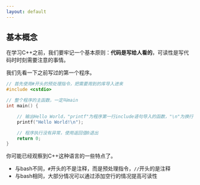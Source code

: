 ```yaml
---
layout: default
---
```


## 基本概念

在学习C++之前，我们要牢记一个基本原则：**代码是写给人看的**，可读性是写代码时时刻需要注意的事情。

我们先看一下之前写过的第一个程序。

```cpp
// 首先使用#开头的预处理指令，把需要用到的库导入进来
#include <cstdio>

// 整个程序的主函数，一定叫main
int main() {

    // 输出Hello World，"printf"为程序第一行include语句导入的函数，"\n"为换行符，表示一行的结束
    printf("Hello World!\n");

    // 程序执行没有异常，使用返回值0退出
    return 0;
}
```

你可能已经观察到C++这种语言的一些特点了。

- 与bash不同，`#`开头的不是注释，而是预处理指令，`//`开头的是注释
- 与bash相同，大部分情况可以通过添加空行的情况提高可读性


